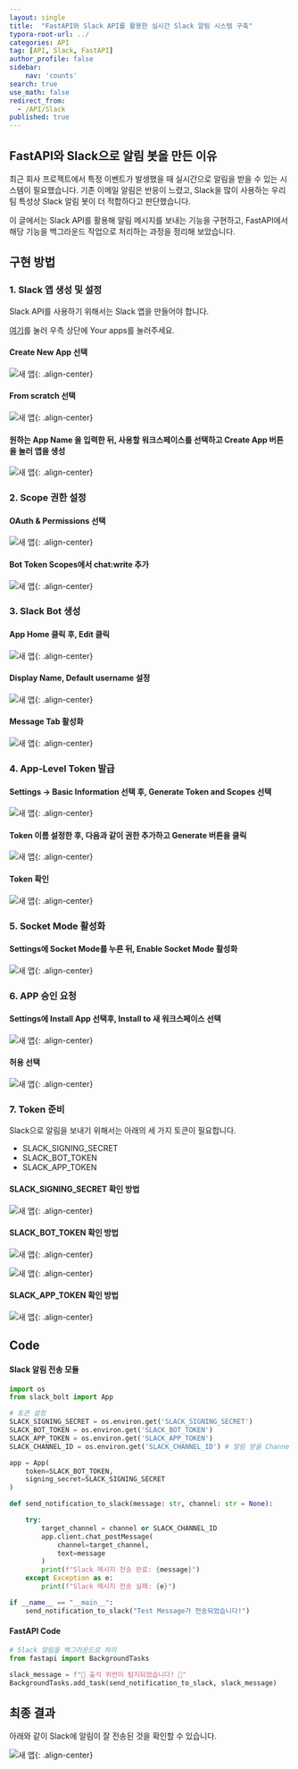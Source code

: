 ```yaml
---
layout: single
title:  "FastAPI와 Slack API를 활용한 실시간 Slack 알림 시스템 구축"
typora-root-url: ../
categories: API
tag: [API, Slack, FastAPI]
author_profile: false
sidebar:
    nav: 'counts'
search: true
use_math: false
redirect_from:
  - /API/Slack
published: true
---
```


## FastAPI와 Slack으로 알림 봇을 만든 이유

최근 회사 프로젝트에서 특정 이벤트가 발생했을 때 실시간으로 알림을 받을 수 있는 시스템이 필요했습니다. 기존 이메일 알림은 반응이 느렸고, Slack을 많이 사용하는 우리 팀 특성상 Slack 알림 봇이 더 적합하다고 판단했습니다.

이 글에서는 Slack API를 활용해 알림 메시지를 보내는 기능을 구현하고, FastAPI에서 해당 기능을 백그라운드 작업으로 처리하는 과정을 정리해 보았습니다.


## 구현 방법

### 1. Slack 앱 생성 및 설정

Slack API를 사용하기 위해서는 Slack 앱을 만들어야 합니다.

[여기](https://api.slack.com/)를 눌러 우측 상단에 Your apps를 눌러주세요.

<h4>Create New App 선택</h4>

![새 앱](https://drive.google.com/thumbnail?id=126sCnJP9aRZV8vEVfMZg2_jzZbZmcMdP&sz=w600){: .align-center}

<h4>From scratch 선택</h4>

![새 앱](https://drive.google.com/thumbnail?id=1TqFiEAcqu9FOSGQjiNlf8n3C8nNaY6MK&sz=w600){: .align-center}

<h4>원하는 App Name 을 입력한 뒤, 사용할 워크스페이스를 선택하고 Create App 버튼을 눌러 앱을 생성</h4>

![새 앱](https://drive.google.com/thumbnail?id=1kBJRq15hgnN3L6OuD9pW4ZeVoLvsUnWa&sz=w600){: .align-center}

### 2. Scope 권한 설정

<h4>OAuth & Permissions 선택</h4>

![새 앱](https://drive.google.com/thumbnail?id=1dOkzKZPK8f0_SvGc_3egm8wscaMrLmwY&sz=w600){: .align-center}

<h4>Bot Token Scopes에서 chat:write 추가</h4>

![새 앱](https://drive.google.com/thumbnail?id=1PL8oLOeUH2gA-uL9qiKXS7ojcZmg2ju2&sz=w600){: .align-center}

### 3. Slack Bot 생성

<h4>App Home 클릭 후, Edit 클릭</h4>

![새 앱](https://drive.google.com/thumbnail?id=1xBOqc1IOf_qMfQ7U_AqsmaFwo-Uw-eF7&sz=w600){: .align-center}

<h4>Display Name, Default username 설정</h4>

![새 앱](https://drive.google.com/thumbnail?id=1TEfmTaWchboL66s2Kjhb0DAxtwff3XBd&sz=w600){: .align-center}

<h4>Message Tab 활성화</h4>

![새 앱](https://drive.google.com/thumbnail?id=1HHfybMOnVFG_qkPwmIIMFwDdoJbgjBln&sz=w600){: .align-center}

### 4. App-Level Token 발급

<h4>Settings -> Basic Information 선택 후, Generate Token and Scopes 선택</h4>

![새 앱](https://drive.google.com/thumbnail?id=1WnnTKBFfQ9VpmJzy79WFHVS_4cp5fC71&sz=w600){: .align-center}

<h4>Token 이름 설정한 후, 다음과 같이 권한 추가하고 Generate 버튼을 클릭</h4>

![새 앱](https://drive.google.com/thumbnail?id=1mS89rZKFxpRt2xekgySqVju27wCsE7M4&sz=w600){: .align-center}

<h4>Token 확인</h4>

![새 앱](https://drive.google.com/thumbnail?id=1Lx4pcrhNfvySeGpd15jeWJhZ_LgE5qoh&sz=w600){: .align-center}

### 5. Socket Mode 활성화

<h4>Settings에 Socket Mode를 누른 뒤, Enable Socket Mode 활성화</h4>

![새 앱](https://drive.google.com/thumbnail?id=19duhFuAMx-BgTU3hO3vfzhk6pmtW9oUU&sz=w600){: .align-center}

### 6. APP 승인 요청

<h4>Settings에 Install App 선택후, Install to 새 워크스페이스 선택</h4>

![새 앱](https://drive.google.com/thumbnail?id=187yig1xq6qAz82udGbVdS46dFP-DqWRy&sz=w600){: .align-center}

<h4>허용 선택</h4>

![새 앱](https://drive.google.com/thumbnail?id=1PzkygxUg3DUzxUDs-gZiXdkD-dDLT8fH&sz=w600){: .align-center}

### 7. Token 준비

Slack으로 알림을 보내기 위해서는 아래의 세 가지 토큰이 필요합니다.

 * SLACK_SIGNING_SECRET
 * SLACK_BOT_TOKEN
 * SLACK_APP_TOKEN

<h4>SLACK_SIGNING_SECRET 확인 방법</h4>

![새 앱](https://drive.google.com/thumbnail?id=1y39pPAw9Jmr0ARcnH3yVk73zUZV7zy2d&sz=w600){: .align-center}

<h4>SLACK_BOT_TOKEN 확인 방법</h4>

![새 앱](https://drive.google.com/thumbnail?id=1POhjSqk1KFU4rryWdLSXoh5kixTOeUPC&sz=w600){: .align-center}

![새 앱](https://drive.google.com/thumbnail?id=1yVQzSJwqY4hTnHsBarFyUKw4QFhH3UDt&sz=w600){: .align-center}

<h4>SLACK_APP_TOKEN 확인 방법</h4>

![새 앱](https://drive.google.com/thumbnail?id=144-D9M6FHkMbPtRhTCO3_bRIwgyKNfgT&sz=w600){: .align-center}

## Code

<h4>Slack 알림 전송 모듈</h4>

```python
import os
from slack_bolt import App

# 토큰 설정
SLACK_SIGNING_SECRET = os.environ.get('SLACK_SIGNING_SECRET')
SLACK_BOT_TOKEN = os.environ.get('SLACK_BOT_TOKEN')
SLACK_APP_TOKEN = os.environ.get('SLACK_APP_TOKEN')
SLACK_CHANNEL_ID = os.environ.get('SLACK_CHANNEL_ID') # 알림 받을 Channel 이름

app = App(
    token=SLACK_BOT_TOKEN,
    signing_secret=SLACK_SIGNING_SECRET
)

def send_notification_to_slack(message: str, channel: str = None):

    try:
        target_channel = channel or SLACK_CHANNEL_ID
        app.client.chat_postMessage(
            channel=target_channel,
            text=message
        )
        print(f"Slack 메시지 전송 완료: {message}")
    except Exception as e:
        print(f"Slack 메시지 전송 실패: {e}")

if __name__ == "__main__":
    send_notification_to_slack("Test Message가 전송되었습니다!")
```

<h4>FastAPI Code</h4>

```python
# Slack 알림을 백그라운드로 처리
from fastapi import BackgroundTasks

slack_message = f"🚨 출석 위반이 탐지되었습니다! 🚨"
BackgroundTasks.add_task(send_notification_to_slack, slack_message)
```

## 최종 결과

아래와 같이 Slack에 알림이 잘 전송된 것을 확인할 수 있습니다.

![새 앱](https://drive.google.com/thumbnail?id=1GfXH85zuRo9ehvBP0yl1GM-Lk3RIdck5&sz=w600){: .align-center}
